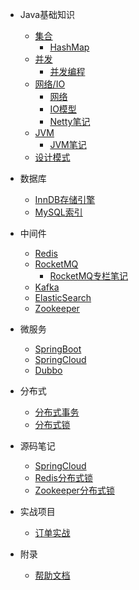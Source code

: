 
- Java基础知识

  - [集合]()
    - [HashMap](/md/Java基础/HashMap笔记.md)
  - [并发]()
    - [并发编程](/md/Java基础/并发编程.md)
  - [网络/IO]()
    - [网络](/md/Java基础/网络.md)
    - [IO模型](/md/Java基础/IO模型.md)
    - [Netty笔记](/md/Java基础/Netty笔记.md)
  - [JVM]()
    - [JVM笔记](/md/Java基础/JVM.md)
  - [设计模式]()

- 数据库
  - [InnDB存储引擎]()
  - [MySQL索引]()

- 中间件
  - [Redis]()
  - [RocketMQ]()
    - [RocketMQ专栏笔记](/md/RocketMQ/RocketMQ专栏笔记.md)
  - [Kafka]()
  - [ElasticSearch]()
  - [Zookeeper]()

- 微服务
  - [SpringBoot]()
  - [SpringCloud]()
  - [Dubbo]()

- 分布式
  - [分布式事务]()
  - [分布式锁]()

- 源码笔记
  - [SpringCloud]()
  - [Redis分布式锁]()
  - [Zookeeper分布式锁]()

- 实战项目
  - [订单实战]()

- 附录
  - [帮助文档](HELP.md)
